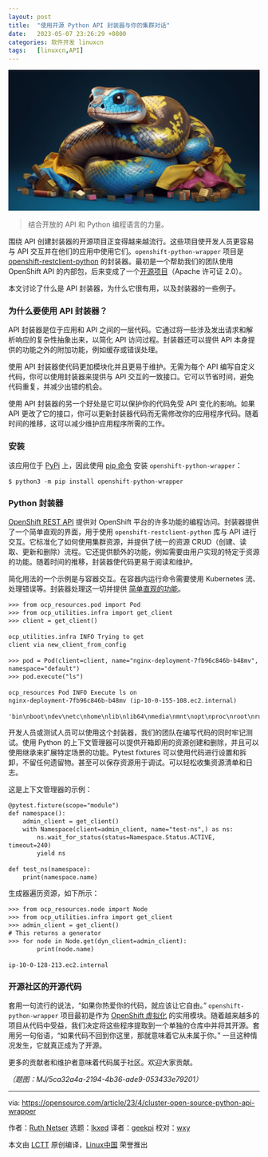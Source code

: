 ```yaml
---
layout: post
title:	"使用开源 Python API 封装器与你的集群对话"
date:	2023-05-07 23:26:29 +0800 
categories:	软件开发 linuxcn 
tags:	[linuxcn,API]
---
```



![](/Asserts/Images/album/202305/07/232516w8j766mkp7pz7frl.png)



> 
> 结合开放的 API 和 Python 编程语言的力量。
> 
> 
> 


围绕 API 创建封装器的开源项目正变得越来越流行。这些项目使开发人员更容易与 API 交互并在他们的应用中使用它们。`openshift-python-wrapper` 项目是 [openshift-restclient-python](https://github.com/openshift/openshift-restclient-python) 的封装器。最初是一个帮助我们的团队使用 OpenShift API 的内部包，后来变成了一个[开源项目](https://github.com/RedHatQE/openshift-python-wrapper)（Apache 许可证 2.0）。


本文讨论了什么是 API 封装器，为什么它很有用，以及封装器的一些例子。


### 为什么要使用 API 封装器？


API 封装器是位于应用和 API 之间的一层代码。它通过将一些涉及发出请求和解析响应的复杂性抽象出来，以简化 API 访问过程。封装器还可以提供 API 本身提供的功能之外的附加功能，例如缓存或错误处理。


使用 API 封装器使代码更加模块化并且更易于维护。无需为每个 API 编写自定义代码，你可以使用封装器来提供与 API 交互的一致接口。它可以节省时间，避免代码重复，并减少出错的机会。


使用 API 封装器的另一个好处是它可以保护你的代码免受 API 变化的影响。如果 API 更改了它的接口，你可以更新封装器代码而无需修改你的应用程序代码。随着时间的推移，这可以减少维护应用程序所需的工作。


### 安装


该应用位于 [PyPi](https://pypi.org/project/openshift-python-wrapper/) 上，因此使用 [pip 命令](https://opensource.com/downloads/pip-cheat-sheet) 安装 `openshift-python-wrapper`：



```
$ python3 -m pip install openshift-python-wrapper

```

### Python 封装器


[OpenShift REST API](https://access.redhat.com/documentation/en-us/openshift_container_platform/3.5/html-single/using_the_openshift_rest_api/index?intcmp=7013a000002qLH8AAM) 提供对 OpenShift 平台的许多功能的编程访问。封装器提供了一个简单直观的界面，用于使用 `openshift-restclient-python` 库与 API 进行交互。它标准化了如何使用集群资源，并提供了统一的资源 CRUD（创建、读取、更新和删除）流程。它还提供额外的功能，例如需要由用户实现的特定于资源的功能。随着时间的推移，封装器使代码更易于阅读和维护。


简化用法的一个示例是与容器交互。在容器内运行命令需要使用 Kubernetes 流、处理错误等。封装器处理这一切并提供 [简单直观的功能](https://github.com/RedHatQE/openshift-python-wrapper/blob/main/ocp_resources/pod.py#L72)。



```
>>> from ocp_resources.pod import Pod
>>> from ocp_utilities.infra import get_client
>>> client = get_client()

ocp_utilities.infra INFO Trying to get
client via new_client_from_config

>>> pod = Pod(client=client, name="nginx-deployment-7fb96c846b-b48mv", namespace="default")
>>> pod.execute("ls")

ocp_resources Pod INFO Execute ls on
nginx-deployment-7fb96c846b-b48mv (ip-10-0-155-108.ec2.internal)

'bin\nboot\ndev\netc\nhome\nlib\nlib64\nmedia\nmnt\nopt\nproc\nroot\nrun\nsbin\nsrv\nsys\ntmp\nusr\nvar\n'

```

开发人员或测试人员可以使用这个封装器，我们的团队在编写代码的同时牢记测试。使用 Python 的上下文管理器可以提供开箱即用的资源创建和删除，并且可以使用继承来扩展特定场景的功能。Pytest fixtures 可以使用代码进行设置和拆卸，不留任何遗留物。甚至可以保存资源用于调试。可以轻松收集资源清单和日志。


这是上下文管理器的示例：



```
@pytest.fixture(scope="module")
def namespace():
    admin_client = get_client()
    with Namespace(client=admin_client, name="test-ns",) as ns:
        ns.wait_for_status(status=Namespace.Status.ACTIVE, timeout=240)
        yield ns

def test_ns(namespace):
    print(namespace.name)

```

生成器遍历资源，如下所示：



```
>>> from ocp_resources.node import Node
>>> from ocp_utilities.infra import get_client
>>> admin_client = get_client()
# This returns a generator
>>> for node in Node.get(dyn_client=admin_client): 
        print(node.name)

ip-10-0-128-213.ec2.internal

```

### 开源社区的开源代码


套用一句流行的说法，“如果你热爱你的代码，就应该让它自由。” `openshift-python-wrapper` 项目最初是作为 [OpenShift 虚拟化](https://www.redhat.com/en/technologies/cloud-computing/openshift/virtualization?intcmp=7013a000002qLH8AAM) 的实用模块。随着越来越多的项目从代码中受益，我们决定将这些程序提取到一个单独的仓库中并将其开源。套用另一句俗语，“如果代码不回到你这里，那就意味着它从未属于你。” 一旦这种情况发生，它就真正成为了开源。


更多的贡献者和维护者意味着代码属于社区。欢迎大家贡献。


*（题图：MJ/5ca32a4a-2194-4b36-ade9-053433e79201）*




---


via: <https://opensource.com/article/23/4/cluster-open-source-python-api-wrapper>


作者：[Ruth Netser](https://opensource.com/users/rnetser1) 选题：[lkxed](https://github.com/lkxed/) 译者：[geekpi](https://github.com/geekpi) 校对：[wxy](https://github.com/wxy)


本文由 [LCTT](https://github.com/LCTT/TranslateProject) 原创编译，[Linux中国](https://linux.cn/) 荣誉推出
